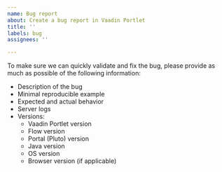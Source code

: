 ```yaml
---
name: Bug report
about: Create a bug report in Vaadin Portlet
title: ''
labels: bug
assignees: ''

---
```


To make sure we can quickly validate and fix the bug, please provide as much as possible of the following information:
- Description of the bug
- Minimal reproducible example
- Expected and actual behavior
- Server logs 
- Versions:
    - Vaadin Portlet version
    - Flow version
    - Portal (Pluto) version
    - Java version
    - OS version
    - Browser version (if applicable)
